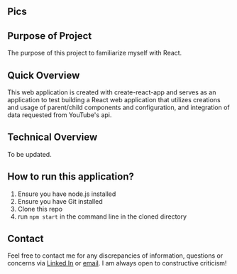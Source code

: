 ## Pics

## Purpose of Project

The purpose of this project to familiarize myself with React.

## Quick Overview

This web application is created with create-react-app and serves as an application to test building a React web application that utilizes creations and usage of parent/child components and configuration, and integration of data requested from YouTube's api.

## Technical Overview

To be updated.

## How to run this application?
1) Ensure you have node.js installed
2) Ensure you have Git installed
3) Clone this repo
4) run `npm start` in the command line in the cloned directory

## Contact

Feel free to contact me for any discrepancies of information, questions or concerns via [Linked In](https://www.linkedin.com/in/kevin-ma-9145a8110) or [email](mailto:kevin@kevin-ma.com). I am always open to constructive criticism!
